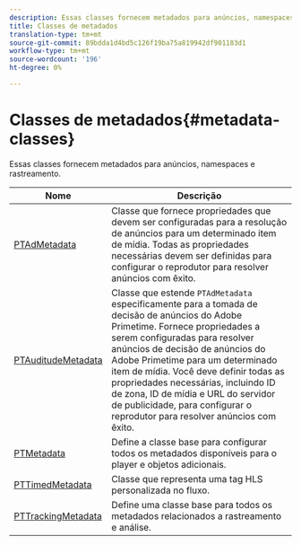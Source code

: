 ```yaml
---
description: Essas classes fornecem metadados para anúncios, namespaces e rastreamento.
title: Classes de metadados
translation-type: tm+mt
source-git-commit: 89bdda1d4bd5c126f19ba75a819942df901183d1
workflow-type: tm+mt
source-wordcount: '196'
ht-degree: 0%

---
```



# Classes de metadados{#metadata-classes}

Essas classes fornecem metadados para anúncios, namespaces e rastreamento.

| Nome | Descrição |
|---|---|
| [PTAdMetadata](https://help.adobe.com/en_US/primetime/api/psdk/appledoc/Classes/PTAdMetadata.html) | Classe que fornece propriedades que devem ser configuradas para a resolução de anúncios para um determinado item de mídia. Todas as propriedades necessárias devem ser definidas para configurar o reprodutor para resolver anúncios com êxito. |
| [PTAuditudeMetadata](https://help.adobe.com/en_US/primetime/api/psdk/appledoc/Classes/PTAuditudeMetadata.html) | Classe que estende `PTAdMetadata` especificamente para a tomada de decisão de anúncios do Adobe Primetime. Fornece propriedades a serem configuradas para resolver anúncios de decisão de anúncios do Adobe Primetime para um determinado item de mídia. Você deve definir todas as propriedades necessárias, incluindo ID de zona, ID de mídia e URL do servidor de publicidade, para configurar o reprodutor para resolver anúncios com êxito. |
| [PTMetadata](https://help.adobe.com/en_US/primetime/api/psdk/appledoc/Classes/PTMetadata.html) | Define a classe base para configurar todos os metadados disponíveis para o player e objetos adicionais. |
| [PTTimedMetadata](https://help.adobe.com/en_US/primetime/api/psdk/appledoc/Classes/PTTimedMetadata.html) | Classe que representa uma tag HLS personalizada no fluxo. |
| [PTTrackingMetadata](https://help.adobe.com/en_US/primetime/api/psdk/appledoc/Classes/PTTrackingMetadata.html) | Define uma classe base para todos os metadados relacionados a rastreamento e análise. |

